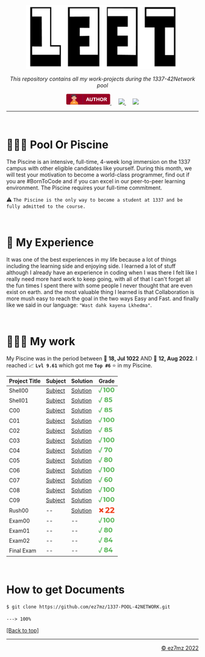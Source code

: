 <p align="center" id="top">
  <img src="./srcs/assets/1337-banner.png" alt="Banner" width="400px">
</p>

<p align="center">
    <em>This repository contains all my work-projects during the 1337-42Network pool</em>
</p>

<p align="center">
  <a href="https://ez7mz.me" target="_blank">
        <img src="./srcs/assets/badge-author.png" alt="School">
  </a>&emsp;
  <a href="https://www.linkedin.com/in/ez7mz/" target="_blank">
    <img src="https://img.shields.io/badge/linkedin-%230077B5.svg?style=for-the-badge&logo=linkedin&logoColor=white">
  </a>&emsp;
  <a href="https://www.instagram.com/ez7m.z/" target="_blank">
    <img src="https://img.shields.io/badge/Instagram-%23E4405F.svg?style=for-the-badge&logo=Instagram&logoColor=white">
  </a>
</p>

---
<br>

# 🏊🏻‍♂️ Pool Or Piscine
The Piscine is an intensive, full-time, 4-week long immersion on the 1337 campus with other eligible candidates like yourself. During this month, we will test your motivation to become a world-class programmer, find out if you are #BornToCode and if you can excel in our peer-to-peer learning environment. The Piscine requires your full-time commitment.

⚠️ `The Piscine is the only way to become a student at 1337 and be fully admitted to the course.`

<br>

# 🎲 My Experience
It was one of the best experiences in my life because a lot of things including the learning side and enjoying side. I learned a lot of stuff although I already have an experience in coding when I was there I felt like I really need more hard work to keep going, with all of that I can't forget all the fun times I spent there with some people I never thought that are even exist on earth. and the most valuable thing I learned is that Collaboration is more mush easy to reach the goal in the two ways Easy and Fast. and finally like we said in our language:  `"Wast dahk kayena Lkhedma"`.

<br>

# 👨🏻‍💻 My work
My Piscine was in the period between 📅 **18, Jul 1022** AND 📅 **12, Aug 2022**. I reached 📈 **`Lvl 9.61`** which got me **`Top #6`** ⭐ in my Piscine.

<div align="left">
    <table width=100%>
        <thead border=1>
            <th>Project Title</th>
            <th>Subject</th>
            <th>Solution</th>
            <th>Grade</th>
        </thead>
        <tr>
            <td>Shell00</td>
            <td> <a href="https://github.com/ez7mz/1337-POOL-42Network/blob/main/Subjects/Shell00_sub.pdf">Subject</a> </td>
            <td> <a href="https://github.com/ez7mz/1337-POOL-42Network/tree/main/Solutions/Shell00">Solution</a> </td>
            <td ><img src="./srcs/assets/grade/100.png" width="45px"></td>
        </tr>
        <tr>
            <td>Shell01</td>
            <td> <a href="https://github.com/ez7mz/1337-POOL-42Network/blob/main/Subjects/Shell01_sub.pdf">Subject</a> </td>
            <td> <a href="https://github.com/ez7mz/1337-POOL-42Network/tree/main/Solutions/Shell01">Solution</a> </td>
            <td><img src="./srcs/assets/grade/85.png" width="45px"></td>
        </tr>
        <tr>
            <td>C00</td>
            <td> <a href="https://github.com/ez7mz/1337-POOL-42Network/blob/main/Subjects/C00_sub.pdf">Subject</a> </td>
            <td> <a href="https://github.com/ez7mz/1337-POOL-42Network/tree/main/Solutions/C00">Solution</a> </td>
            <td><img src="./srcs/assets/grade/85.png" width="45px"></td>
        </tr>
        <tr>
            <td>C01</td>
            <td> <a href="https://github.com/ez7mz/1337-POOL-42Network/blob/main/Subjects/C01_sub.pdf">Subject</a> </td>
            <td> <a href="https://github.com/ez7mz/1337-POOL-42Network/tree/main/Solutions/C01">Solution</a> </td>
            <td><img src="./srcs/assets/grade/100.png" width="45px"></td>
        </tr>
        <tr>
            <td>C02</td>
            <td> <a href="https://github.com/ez7mz/1337-POOL-42Network/blob/main/Subjects/C02_sub.pdf">Subject</a> </td>
            <td> <a href="https://github.com/ez7mz/1337-POOL-42Network/tree/main/Solutions/C02">Solution</a> </td>
            <td><img src="./srcs/assets/grade/85.png" width="45px"></td>
        </tr>
        <tr>
            <td>C03</td>
            <td> <a href="https://github.com/ez7mz/1337-POOL-42Network/blob/main/Subjects/C03_sub.pdf">Subject</a> </td>
            <td> <a href="https://github.com/ez7mz/1337-POOL-42Network/tree/main/Solutions/C03">Solution</a> </td>
            <td><img src="./srcs/assets/grade/100.png" width="45px"></td>
        </tr>
        <tr>
            <td>C04</td>
            <td> <a href="https://github.com/ez7mz/1337-POOL-42Network/blob/main/Subjects/C04_sub.pdf">Subject</a> </td>
            <td> <a href="https://github.com/ez7mz/1337-POOL-42Network/tree/main/Solutions/C04">Solution</a> </td>
            <td><img src="./srcs/assets/grade/70.png" width="45px"></td>
        </tr>
        <tr>
            <td>C05</td>
            <td> <a href="https://github.com/ez7mz/1337-POOL-42Network/blob/main/Subjects/C05_sub.pdf">Subject</a> </td>
            <td> <a href="https://github.com/ez7mz/1337-POOL-42Network/tree/main/Solutions/C05">Solution</a> </td>
            <td><img src="./srcs/assets/grade/80.png" width="45px"></td>
        </tr>
        <tr>
            <td>C06</td>
            <td> <a href="https://github.com/ez7mz/1337-POOL-42Network/blob/main/Subjects/C06_sub.pdf">Subject</a> </td>
            <td> <a href=""https://github.com/ez7mz/1337-POOL-42Network/tree/main/Solutions/C06>Solution</a> </td>
            <td><img src="./srcs/assets/grade/100.png" width="45px"></td>
        </tr>
        <tr>
            <td>C07</td>
            <td> <a href="https://github.com/ez7mz/1337-POOL-42Network/blob/main/Subjects/C07_sub.pdf">Subject</a> </td>
            <td> <a href="https://github.com/ez7mz/1337-POOL-42Network/tree/main/Solutions/C07">Solution</a> </td>
            <td><img src="./srcs/assets/grade/60.png" width="45px"></td>
        </tr>
        <tr>
            <td>C08</td>
            <td> <a href="https://github.com/ez7mz/1337-POOL-42Network/blob/main/Subjects/C08_sub.pdf">Subject</a> </td>
            <td> <a href="https://github.com/ez7mz/1337-POOL-42Network/tree/main/Solutions/C08">Solution</a> </td>
            <td><img src="./srcs/assets/grade/100.png" width="45px"></td>
        </tr>
        <tr>
            <td>C09</td>
            <td> <a href="https://github.com/ez7mz/1337-POOL-42Network/blob/main/Subjects/C09_sub.pdf">Subject</a> </td>
            <td> <a href="https://github.com/ez7mz/1337-POOL-42Network/tree/main/Solutions/C09">Solution</a> </td>
            <td><img src="./srcs/assets/grade/100.png" width="45px"></td>
        </tr>
        <tr>
            <td>Rush00</td>
            <td> -- </td>
            <td> <a href="https://github.com/ez7mz/1337-POOL-42Network/tree/main/Solutions/Rush00">Solution</a> </td>
            <td><img src="./srcs/assets/grade/22.png" width="45px"></td>
        </tr>
        <tr>
            <td>Exam00</td>
            <td> -- </td>
            <td> -- </td>
            <td><img src="./srcs/assets/grade/100.png" width="45px"> </td>
        </tr>
        <tr>
            <td>Exam01</td>
            <td> -- </td>
            <td> -- </td>
            <td><img src="./srcs/assets/grade/80.png" width="45px"> </td>
        </tr>
        <tr>
            <td>Exam02</td>
            <td> -- </td>
            <td> -- </td>
            <td><img src="./srcs/assets/grade/84.png" width="45px"> </td>
        </tr>
        <tr>
            <td>Final Exam</td>
            <td> -- </td>
            <td> -- </td>
            <td><img src="./srcs/assets/grade/84.png" width="45px"> </td>
        </tr>
    </table>
</div>

<br>

# How to get Documents
<div class="termy">

```console
$ git clone https://github.com/ez7mz/1337-POOL-42NETWORK.git

---> 100%
```

</div>
<p align="left">
    <a href="#top">
        [Back to top]
    </a>
</p>

---

<p align="right">
    <a href="https://ez7mz.me/">&copy; ez7mz 2022</a>
</p>
 
